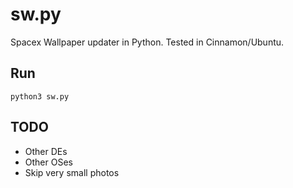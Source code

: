# sw.py
Spacex Wallpaper updater in Python. Tested in Cinnamon/Ubuntu.

## Run
```
python3 sw.py
```

## TODO

* Other DEs
* Other OSes
* Skip very small photos
